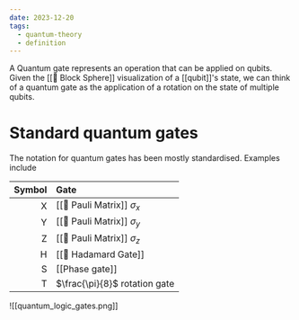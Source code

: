 ```yaml
---
date: 2023-12-20
tags:
  - quantum-theory
  - definition
---
```

A Quantum gate represents an operation that can be applied on qubits. Given the [[📘 Block Sphere]] visualization of a [[qubit]]'s state, we can think of a quantum gate as the application of a rotation on the state of multiple qubits.

# Standard quantum gates

The notation for quantum gates has been mostly standardised. Examples include

| Symbol | Gate |
| ---: | :--- |
| X | [[📘 Pauli Matrix]] $\sigma_x$ |
| Y | [[📘 Pauli Matrix]] $\sigma_y$ |
| Z | [[📘 Pauli Matrix]] $\sigma_z$ |
| H | [[📘 Hadamard Gate]] |
| S | [[Phase gate]] |
| T | $\frac{\pi}{8}$ rotation gate |git 

![[quantum_logic_gates.png]]